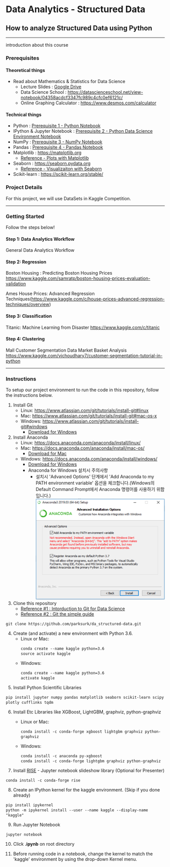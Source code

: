 Data Analytics - Structured Data
================================

How to analyze Structured Data using Python
-------------------------------------------

---

introduction about this course

### Prerequisites

#### Theoretical things

-	Read about Mathematics & Statistics for Data Science
	- Lecture Slides : [Google Drive](https://drive.google.com/drive/folders/1eTzbDFbp0bPraxQFJadTlGp_o-hrnvbC)
	- Data Science School : https://datascienceschool.net/view-notebook/04358acdcf3347fc989c4cfc0ef6121c/
	- Online Graphing Calculator : https://www.desmos.com/calculator

#### Technical things

-	Python : <a href="./prerequisites1 - python.ipynb">Prerequisite 1 - Python Notebook</a>
-	IPython & Jupyter Notebook : <a href="./prerequisites2 - python data science environment.ipynb">Prerequisite 2 - Python Data Science Environment Notebook</a>
-	NumPy : <a href="./prerequisites3 - numpy.ipynb">Prerequisite 3 - NumPy Notebook</a>
-	Pandas : <a href="./prerequisites4 - pandas.ipynb">Prerequisite 4 - Pandas Notebook</a>
-	Matplotlib : https://matplotlib.org
	- [Reference - Plots with Matplotlib](https://datascienceschool.net/view-notebook/6e71dbff254542d9b0a054a7c98b34ec/)
-	Seaborn : https://seaborn.pydata.org
	- [Reference - Visualizaiton with Seaborn](https://datascienceschool.net/view-notebook/4c2d5ff1caab4b21a708cc662137bc65/)
-	Scikit-learn : https://scikit-learn.org/stable/

### Project Details

For this project, we will use DataSets in Kaggle Competition.

---

### Getting Started

Follow the steps below!

#### Step 1: Data Analytics Workflow

General Data Analytics Workflow

#### Step 2: Regression

Boston Housing : Predicting Boston Housing Prices https://www.kaggle.com/samratp/boston-housing-prices-evaluation-validation

Ames House Prices: Advanced Regression Techniques(https://www.kaggle.com/c/house-prices-advanced-regression-techniques/overview)

#### Step 3: Classification

Titanic: Machine Learning from Disaster https://www.kaggle.com/c/titanic

#### Step 4: Clustering

Mall Customer Segmentation Data Market Basket Analysis https://www.kaggle.com/vjchoudhary7/customer-segmentation-tutorial-in-python

---

### Instructions

To setup our project environment to run the code in this repository, follow the instructions below.


1. Install Git
	-	Linux: https://www.atlassian.com/git/tutorials/install-git#linux
	- Mac: https://www.atlassian.com/git/tutorials/install-git#mac-os-x
	-	Windows: https://www.atlassian.com/git/tutorials/install-git#windows
		- [Download for Windows](https://drive.google.com/file/d/1FIElyMq4C1M0sVyEAtJ61jb8NRFowPtI/view?usp=sharing)
2. Install Anaconda
	-	Linux: https://docs.anaconda.com/anaconda/install/linux/
	- Mac: https://docs.anaconda.com/anaconda/install/mac-os/
		- [Download for Mac](https://drive.google.com/file/d/1HVymmlUe5_wLMvNrEGxYwLNnya6vhNpz/view?usp=sharing)
	-	Windows: https://docs.anaconda.com/anaconda/install/windows/
		- [Download for Windows](https://drive.google.com/open?id=1CPwcFLmzUYKhdKCRD8NrH4RKaLAefEbk)
		- Anaconda for Windows 설치시 주의사항
			* 설치시 'Advanced Options' 단계에서 'Add Anaconda to my PATH environment variable' 옵션을 체크합니다.(Windows의 Default Command Prompt에서 Anaconda 명령어를 사용하기 위함입니다.)
			![](assets/images/readme_1_anaconda_installation_advanced_option_add_path.png)
3.	Clone this repository
	- [Reference #1 : Intorduction to Git for Data Science](https://www.datacamp.com/courses/introduction-to-git-for-data-science)
	- [Reference #2 : Git the simple guide](https://rogerdudler.github.io/git-guide/index.ko.html)

```
git clone https://github.com/parksurk/da_structured-data.git
```
4.	Create (and activate) a new environment with Python 3.6.
	-	Linux or Mac:
		```
		conda create --name kaggle python=3.6
		source activate kaggle
		```
	-	Windows:
		```
		conda create --name kaggle python=3.6
		activate kaggle
		```
5.	Install Python Scientific Libraries

```
pip install jupyter numpy pandas matplotlib seaborn scikit-learn scipy plotly cufflinks tqdm
```

6.	Install Etc Libraries like XGBoost, LightGBM, graphviz, python-graphviz

	-	Linux or Mac:
		```
		conda install -c conda-forge xgboost lightgbm graphviz python-graphviz
		```
	-	Windows:
		```
		conda install -c anaconda py-xgboost
		conda install -c conda-forge lightgbm graphviz python-graphviz
		```

7. Install [RISE](https://github.com/damianavila/RISE) - Jupyter notebook slideshow library (Optional for Presenter)

```
conda install -c conda-forge rise
```

8.	Create an IPython kernel for the kaggle environment. (Skip if you done already)

```
pip install ipykernel
python -m ipykernel install --user --name kaggle --display-name "kaggle"
```

9.	Run Jupyter Notebook

```
jupyter notebook
```

10.	Click **.ipynb** on root directory

11.	Before running code in a notebook, change the kernel to match the 'kaggle' environment by using the drop-down Kernel menu.
